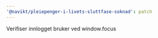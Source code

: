 ```yaml
---
'@navikt/pleiepenger-i-livets-sluttfase-soknad': patch
---
```


Verifiser innlogget bruker ved window.focus

